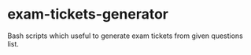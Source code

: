 # exam-tickets-generator
Bash scripts which useful to generate exam tickets from given questions list.
